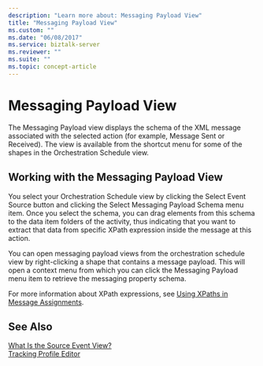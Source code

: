 ```yaml
---
description: "Learn more about: Messaging Payload View"
title: "Messaging Payload View"
ms.custom: ""
ms.date: "06/08/2017"
ms.service: biztalk-server
ms.reviewer: ""
ms.suite: ""
ms.topic: concept-article
---
```

# Messaging Payload View
The Messaging Payload view displays the schema of the XML message associated with the selected action (for example, Message Sent or Received). The view is available from the shortcut menu for some of the shapes in the Orchestration Schedule view.  
  
## Working with the Messaging Payload View  
 You select your Orchestration Schedule view by clicking the Select Event Source button and clicking the Select Messaging Payload Schema menu item. Once you select the schema, you can drag elements from this schema to the data item folders of the activity, thus indicating that you want to extract that data from specific XPath expression inside the message at this action.  
  
 You can open messaging payload views from the orchestration schedule view by right-clicking a shape that contains a message payload. This will open a context menu from which you can click the Messaging Payload menu item to retrieve the messaging property schema.  
  
 For more information about XPath expressions, see [Using XPaths in Message Assignments](../core/using-xpaths-in-message-assignments.md).  
  
## See Also  
 [What Is the Source Event View?](../core/what-is-the-source-event-view.md)   
 [Tracking Profile Editor](../core/tracking-profile-editor.md)
